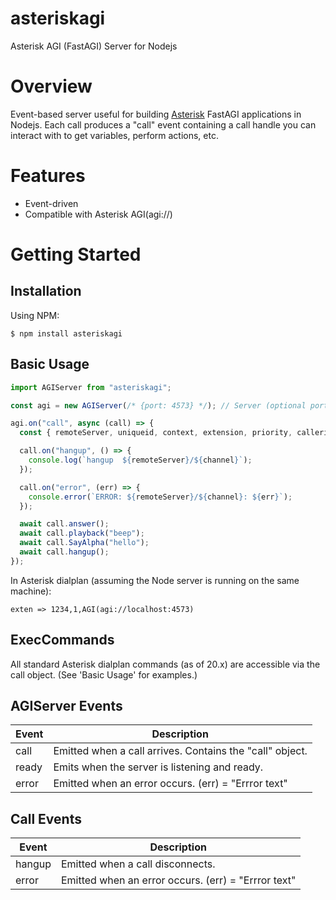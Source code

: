 # asteriskagi

Asterisk AGI (FastAGI) Server for Nodejs

# Overview

Event-based server useful for building [Asterisk](https://www.asterisk.org) FastAGI applications in Nodejs. Each call produces a "call" event containing a call handle you can interact with to get variables, perform actions, etc.

# Features

- Event-driven
- Compatible with Asterisk AGI(agi://)

# Getting Started

## Installation

Using NPM:

```
$ npm install asteriskagi
```

## Basic Usage

```javascript
import AGIServer from "asteriskagi";

const agi = new AGIServer(/* {port: 4573} */); // Server (optional port, default: 4573)

agi.on("call", async (call) => {
  const { remoteServer, uniqueid, context, extension, priority, calleridname, callerid, channel } = call;

  call.on("hangup", () => {
    console.log(`hangup  ${remoteServer}/${channel}`);
  });

  call.on("error", (err) => {
    console.error(`ERROR: ${remoteServer}/${channel}: ${err}`);
  });

  await call.answer();
  await call.playback("beep");
  await call.SayAlpha("hello");
  await call.hangup();
});
```

In Asterisk dialplan (assuming the Node server is running on the same machine):

```
exten => 1234,1,AGI(agi://localhost:4573)
```

## ExecCommands

All standard Asterisk dialplan commands (as of 20.x) are accessible via the call object. (See 'Basic Usage' for examples.)

## AGIServer Events

| Event | Description                                              |
| ----- | -------------------------------------------------------- |
| call  | Emitted when a call arrives. Contains the "call" object. |
| ready | Emits when the server is listening and ready.            |
| error | Emitted when an error occurs. (err) = "Errror text"      |

## Call Events

| Event  | Description                                         |
| ------ | --------------------------------------------------- |
| hangup | Emitted when a call disconnects.                    |
| error  | Emitted when an error occurs. (err) = "Errror text" |
